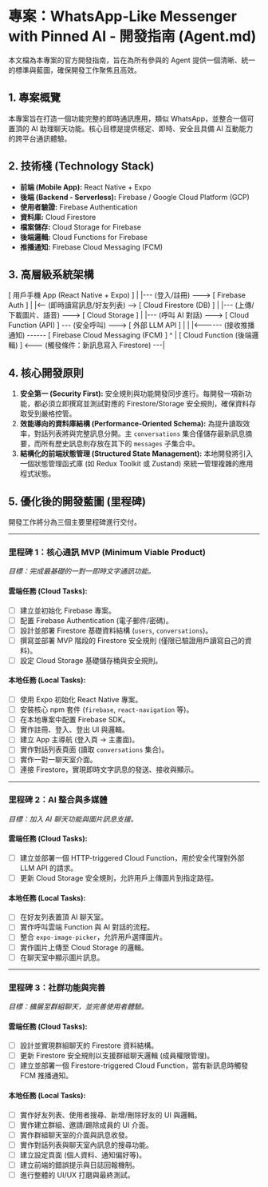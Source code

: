 # 專案：WhatsApp-Like Messenger with Pinned AI - 開發指南 (Agent.md)

本文檔為本專案的官方開發指南，旨在為所有參與的 Agent 提供一個清晰、統一的標準與藍圖，確保開發工作聚焦且高效。

## 1. 專案概覽

本專案旨在打造一個功能完整的即時通訊應用，類似 WhatsApp，並整合一個可置頂的 AI 助理聊天功能。核心目標是提供穩定、即時、安全且具備 AI 互動能力的跨平台通訊體驗。

## 2. 技術棧 (Technology Stack)

- **前端 (Mobile App):** React Native + Expo
- **後端 (Backend - Serverless):** Firebase / Google Cloud Platform (GCP)
- **使用者驗證:** Firebase Authentication
- **資料庫:** Cloud Firestore
- **檔案儲存:** Cloud Storage for Firebase
- **後端邏輯:** Cloud Functions for Firebase
- **推播通知:** Firebase Cloud Messaging (FCM)

## 3. 高層級系統架構

[ 用戶手機 App (React Native + Expo) ]
      |
      |--- (登入/註冊) ---> [ Firebase Auth ]
      |
      |<-- (即時讀寫訊息/好友列表) --> [ Cloud Firestore (DB) ]
      |
      |--- (上傳/下載圖片、語音) ---> [ Cloud Storage ]
      |
      |--- (呼叫 AI 對話) ---> [ Cloud Function (API) ] --- (安全呼叫) ---> [ 外部 LLM API ]
      |                                |
      |<------ (接收推播通知) ------ [ Firebase Cloud Messaging (FCM) ]
                                       ^
                                       |
[ Cloud Function (後端邏輯) ] <--- (觸發條件：新訊息寫入 Firestore) ---|

## 4. 核心開發原則

1.  **安全第一 (Security First):** 安全規則與功能開發同步進行。每開發一項新功能，都必須立即撰寫並測試對應的 Firestore/Storage 安全規則，確保資料存取受到嚴格控管。
2.  **效能導向的資料庫結構 (Performance-Oriented Schema):** 為提升讀取效率，對話列表將與完整訊息分開。主 `conversations` 集合僅儲存最新訊息摘要，而所有歷史訊息則存放在其下的 `messages` 子集合中。
3.  **結構化的前端狀態管理 (Structured State Management):** 本地開發將引入一個狀態管理函式庫 (如 Redux Toolkit 或 Zustand) 來統一管理複雜的應用程式狀態。

## 5. 優化後的開發藍圖 (里程碑)

開發工作將分為三個主要里程碑進行交付。

---

### **里程碑 1：核心通訊 MVP (Minimum Viable Product)**

*目標：完成最基礎的一對一即時文字通訊功能。*

#### **雲端任務 (Cloud Tasks):**
- [ ] 建立並初始化 Firebase 專案。
- [ ] 配置 Firebase Authentication (電子郵件/密碼)。
- [ ] 設計並部署 Firestore 基礎資料結構 (`users`, `conversations`)。
- [ ] 撰寫並部署 MVP 階段的 Firestore 安全規則 (僅限已驗證用戶讀寫自己的資料)。
- [ ] 設定 Cloud Storage 基礎儲存桶與安全規則。

#### **本地任務 (Local Tasks):**
- [ ] 使用 Expo 初始化 React Native 專案。
- [ ] 安裝核心 npm 套件 (`firebase`, `react-navigation` 等)。
- [ ] 在本地專案中配置 Firebase SDK。
- [ ] 實作註冊、登入、登出 UI 與邏輯。
- [ ] 建立 App 主導航 (登入頁 -> 主畫面)。
- [ ] 實作對話列表頁面 (讀取 `conversations` 集合)。
- [ ] 實作一對一聊天室介面。
- [ ] 連接 Firestore，實現即時文字訊息的發送、接收與顯示。

---

### **里程碑 2：AI 整合與多媒體**

*目標：加入 AI 聊天功能與圖片訊息支援。*

#### **雲端任務 (Cloud Tasks):**
- [ ] 建立並部署一個 HTTP-triggered Cloud Function，用於安全代理對外部 LLM API 的請求。
- [ ] 更新 Cloud Storage 安全規則，允許用戶上傳圖片到指定路徑。

#### **本地任務 (Local Tasks):**
- [ ] 在好友列表置頂 AI 聊天室。
- [ ] 實作呼叫雲端 Function 與 AI 對話的流程。
- [ ] 整合 `expo-image-picker`，允許用戶選擇圖片。
- [ ] 實作圖片上傳至 Cloud Storage 的邏輯。
- [ ] 在聊天室中顯示圖片訊息。

---

### **里程碑 3：社群功能與完善**

*目標：擴展至群組聊天，並完善使用者體驗。*

#### **雲端任務 (Cloud Tasks):**
- [ ] 設計並實現群組聊天的 Firestore 資料結構。
- [ ] 更新 Firestore 安全規則以支援群組聊天邏輯 (成員權限管理)。
- [ ] 建立並部署一個 Firestore-triggered Cloud Function，當有新訊息時觸發 FCM 推播通知。

#### **本地任務 (Local Tasks):**
- [ ] 實作好友列表、使用者搜尋、新增/刪除好友的 UI 與邏輯。
- [ ] 實作建立群組、邀請/踢除成員的 UI 介面。
- [ ] 實作群組聊天室的介面與訊息收發。
- [ ] 實作對話列表與聊天室內訊息的搜尋功能。
- [ ] 建立設定頁面 (個人資料、通知偏好等)。
- [ ] 建立前端的錯誤提示與日誌回報機制。
- [ ] 進行整體的 UI/UX 打磨與最終測試。
